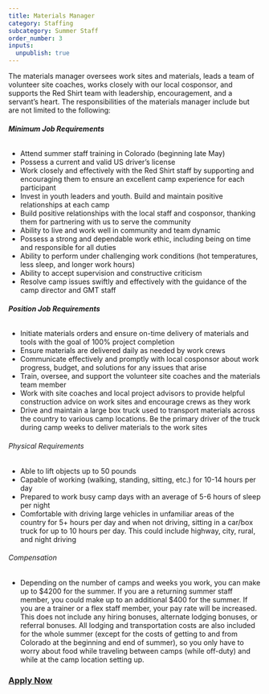 ```yaml
---
title: Materials Manager
category: Staffing
subcategory: Summer Staff
order_number: 3
inputs:
  unpublish: true
---
```

The materials manager oversees work sites and materials, leads a team of volunteer site coaches, works closely with our local cosponsor, and supports the Red Shirt team with leadership, encouragement, and a servant’s heart. The responsibilities of the materials manager include but are not limited to the following:

###### **Minimum Job Requirements**

* Attend summer staff training in Colorado (beginning late May)
* Possess a current and valid US driver’s license
* Work closely and effectively with the Red Shirt staff by supporting and encouraging them to ensure an excellent camp experience for each participant
* Invest in youth leaders and youth. Build and maintain positive relationships at each camp
* Build positive relationships with the local staff and cosponsor, thanking them for partnering with us to serve the community
* Ability to live and work well in community and team dynamic
* Possess a strong and dependable work ethic, including being on time and responsible for all duties
* Ability to perform under challenging work conditions (hot temperatures, less sleep, and longer work hours)
* Ability to accept supervision and constructive criticism
* Resolve camp issues swiftly and effectively with the guidance of the camp director and GMT staff

###### **Position Job Requirements**

* Initiate materials orders and ensure on-time delivery of materials and tools with the goal of 100% project completion
* Ensure materials are delivered daily as needed by work crews
* Communicate effectively and promptly with local cosponsor about work progress, budget, and solutions for any issues that arise
* Train, oversee, and support the volunteer site coaches and the materials team member
* Work with site coaches and local project advisors to provide helpful construction advice on work sites and encourage crews as they work
* Drive and maintain a large box truck used to transport materials across the country to various camp locations. Be the primary driver of the truck during camp weeks to deliver materials to the work sites

###### Physical Requirements

* Able to lift objects up to 50 pounds
* Capable of working (walking, standing, sitting, etc.) for 10-14 hours per day
* Prepared to work busy camp days with an average of 5-6 hours of sleep per night
* Comfortable with driving large vehicles in unfamiliar areas of the country for 5+ hours per day and when not driving, sitting in a car/box truck for up to 10 hours per day. This could include highway, city, rural, and night driving

###### Compensation

* Depending on the number of camps and weeks you work, you can make up to $4200 for the summer. If you are a returning summer staff member, you could make up to an additional $400 for the summer. If you are a trainer or a flex staff member, your pay rate will be increased. This does not include any hiring bonuses, alternate lodging bonuses, or referral bonuses. All lodging and transportation costs are also included for the whole summer (except for the costs of getting to and from Colorado at the beginning and end of summer), so you only have to worry about food while traveling between camps (while off-duty) and while at the camp location setting up.

### [Apply Now](https://argentasoftware.com/interfaces/gmt/portalStaff/frmSignUp.aspx)